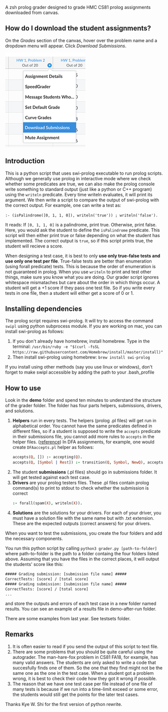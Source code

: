 A zsh prolog grader designed to grade HMC CS81 prolog assignments downloaded from
canvas.

## How do I download the student assignments?

On the *Grades* section of the canvas, hover over the problem name and a dropdown menu will appear.
Click *Download Submissions*.

![Download Submissions](download-submissions.png)

## Introduction

This is a python script that uses swi-prolog executable to run prolog scripts. Although we generally use prolog in interactive mode where we check whether some predicates are true, we can also make the prolog console write something to standard output (just like a python or C++ program) using the `writeln` predicate. Every time
writeln evaluates, it will print its argument. We then write a script to compare the output of swi-prolog
with the correct output.
For example, one can write a test as:

`:- (isPalindrome([0, 1, 1, 0]), writeln('true')) ; writeln('false').`

It reads: If `[0, 1, 1, 0]` is a palindrome, print true. Otherwise, print false. Here, you would ask the student to define the `isPalindrome` predicate. This script will then either print true or false depending on what the student has implemented. The correct output is `true`, so if this script prints true, the student will recieve a score.

When designing a test case, it is best to only **use only true-false tests and use only one test per file**.
True-false tests are better than enumeration (using forall predicate) tests. This is because the order of enumeration
is not guaranteed in prolog. When you use `writeln` to print and test other things, make sure you know what you
are doing.
Our grader script ignores whitespace mismataches but care about the order in which things occur.
A student will get a +1 score if they pass one test file. So if you write every tests in one file, then a student
will either get a score of 0 or 1.


## Installing dependencies

The prolog script requires swi-prolog. It will try to access the command `swipl` using python subprocess module.
If you are working on mac, you can install swi-prolog as follows:

1. If you don't already have homebrew, install homebrew. Type in the terminal:
   `/usr/bin/ruby -e "$(curl -fsSL https://raw.githubusercontent.com/Homebrew/install/master/install)"`
2. Then install swi-prolog using homebrew: `brew install swi-prolog`

If you install using other methods (say you use linux or windows), don't forget to make swipl accessible by adding the path
to your .bash_profile

## How to use

Look in the **demo** folder and spend ten minutes to understand the structure of the grader folder.
The folder has four parts helpers, submissions, drivers, and solutions.
1. **Helpers** run in every tests. The helpers (prolog .pl files) will get run in
    alphabetical order. You cannot have the same predicates defined in different
    files, so if a student is supposed to write the `accepts` predicate in their submissions file, you cannot
    add more rules to `accepts` in the helper files. 
    ([reference](http://www.swi-prolog.org/FAQ/Multifile.html))
    In DFA assignments, for example, one would create `DFAaccepts.pl` helper as follows:
    ```prolog
    accepts(Q, []) :- accepting(Q).
    accepts(Q, [Symbol | Rest]) :- transition(Q, Symbol, NewQ), accepts(NewQ, Rest).
    ```
2. The student **submissions** (.pl files) should go in submissions folder. It will get
   tested against each test case.
3. **Drivers** are your prolog testers files. These .pl files contain prolog
    command(s) to print to stdout to check whether the submission is correct
    ```prolog
    :- forall(spam(X), writeln(X)).
    ```
4. **Solutions** are the solutions for your drivers.
   For each of your driver, you must have a solution file with the same name but with .txt
   extension. These are the expected outputs (correct answers) for your drivers.

When you want to test the submissions, you create the four folders and add the necessary components.

You run this python script by calling `python3 grader.py [path-to-folder]` where path-to-folder is
the path to a folder containg the four folders listed above. Assuming that you
have the files in the correct places, it will output the students' score like this:

```
##### Grading submission: [submission file name] #####
CorrectTests: [score] / [total score]
##### Grading submission: [submission file name] #####
CorrectTests: [score] / [total score]
...
```

and store the outputs and errors of each test case in a new folder named results.
You can see an example of a results file in demo-after-run folder.

There are some examples from last year. See testsets folder.

## Remarks
1. It is often easier to read if you send the output of this script to text file.
2. There are some problems that you should be quite careful using the autograder.
   The man-hare-fox problem in CS81 FA18, for example, has many valid answers.
   The students are only asked to write a code that succesfully finds one of them.
   So the one that they find might not be the same one as the one in the test case.
   When a student got a problem wrong, it is best to check their code how they got
   it wrong if possible.
3. The reason that we have one test case per file instead of one file of many tests
   is because if we run into a time-limit exceed or some error, the students would
   still get the points for the later test cases.

Thanks Kye W. Shi for the first version of python rewrite.
